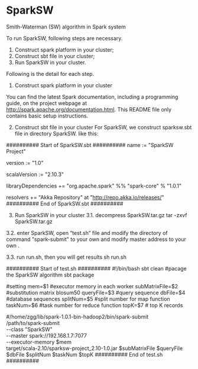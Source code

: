 SparkSW
=======

Smith-Waterman (SW) algorithm in Spark system

To run SparkSW, following steps are necessary. 

1. Construct spark platform in your cluster;
2. Construct sbt file in your cluster;
3. Run SparkSW in your cluster.

Following is the detail for each step.

1. Construct spark platform in your cluster

You can find the latest Spark documentation, including a programming guide, on the project webpage at http://spark.apache.org/documentation.html. This README file only contains basic setup instructions.

2. Construct sbt file in your cluster
For SparkSW, we construct sparksw.sbt file in directory SparkSW.
like this:

##########   Start of SparkSW.sbt   ##########
name := "SparkSW Project"

version := "1.0"

scalaVersion := "2.10.3"

libraryDependencies += "org.apache.spark" %% "spark-core" % "1.0.1"

resolvers += "Akka Repository" at "http://repo.akka.io/releases/"
##########   End of SparkSW.sbt   ##########


3. Run SparkSW in your cluster
3.1. decompress SparkSW.tar.gz
	tar -zxvf SparkSW.tar.gz
	
3.2. enter SparkSW, open “test.sh” file and modify the directory of command "spark-submit" to your own and modify master address to your own .

3.3. run run.sh, then you will get results
	sh run.sh 

##########   Start of test.sh   ##########
#!/bin/bash
sbt clean 
#pacage the SparkSW algorithm
sbt package 

#setting 
mem=$1 #executor memory in each worker
subMatrixFile=$2 #substitution matrix blosum50
queryFile=$3 #query sequence
dbFile=$4 #database sequences
splitNum=$5 #split number for map function
taskNum=$6 #task number for reduce function
topK=$7 # top K records 

#/home/zgg/lib/spark-1.0.1-bin-hadoop2/bin/spark-submit \
/path/to/spark-submit \
  --class "SparkSW" \
  --master spark://192.168.1.7:7077 \
  --executor-memory $mem \
  target/scala-2.10/sparksw-project_2.10-1.0.jar $subMatrixFile $queryFile $dbFile $splitNum $taskNum $topK 
##########   End of test.sh   ##########
